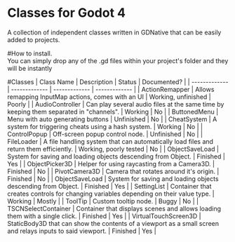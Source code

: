 # Classes for Godot 4
A collection of independent classes written in GDNative that can be easily added to projects.  


#How to install.  
You can simply drop any of the .gd files within your project's folder and they will be instantly


#Classes
| Class Name  | Description | Status | Documented? |
| ------------- | ------------- | ------------- | ------------- |
| ActionRemapper  | Allows remapping InputMap actions, comes with an UI  | Working, unfinished | Poorly |
| AudioController  | Can play several audio files at the same time by keeping them separated in "channels". | Working | No |
| ButtonedMenu | Menu with auto generating buttons | Unfinished | No |
| CheatSystem | A system for triggering cheats using a hash system. | Working | No |
| ControlPopup | Off-screen popup control node. | Unfinished | No |
| FileLoader | A file handling system that can automatically load files and return them efficiently. | Working, poorly tested | No |
| ObjectSaveLoad | System for saving and loading objects descending from Object. | Finished | Yes |
| ObjectPicker3D | Helper for using raycasting from a Camera3D. | Finished | No |
| PivotCamera3D | Camera that rotates around it's origin. | Finished | No |
| ObjectSaveLoad | System for saving and loading objects descending from Object. | Finished | Yes |
| SettingList | Container that creates controls for changing variables depending on their value type. | Working | Mostly |
| ToolTip | Custom tooltip node. | Buggy | No |
| TSCNSelectContainer | Container that displays scenes and allows loading them with a single click. | Finished | Yes |
| VirtualTouchScreen3D | StaticBody3D that can show the contents of a viewport as a small screen and relays inputs to said viewport. | Finished | Yes |
